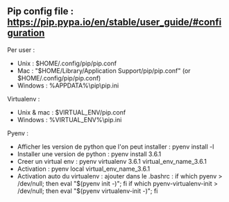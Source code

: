 
## Pip config file : https://pip.pypa.io/en/stable/user_guide/#configuration

Per user :
- Unix : $HOME/.config/pip/pip.conf
- Mac : "$HOME/Library/Application Support/pip/pip.conf" (or $HOME/.config/pip/pip.conf)
- Windows : %APPDATA%\pip\pip.ini

Virtualenv :
- Unix & mac : $VIRTUAL_ENV/pip.conf
- Windows : %VIRTUAL_ENV%\pip.ini

Pyenv :
- Afficher les version de python que l'on peut installer : pyenv install -l
- Installer une version de python : pyenv install 3.6.1
- Creer un virtual env : pyenv virtualenv 3.6.1 virtual_env_name_3.6.1
- Activation : pyenv local virtual_env_name_3.6.1
- Activation auto du virtualenv : ajouter dans le .bashrc :
    if which pyenv > /dev/null; then eval "$(pyenv init -)"; fi
    if which pyenv-virtualenv-init > /dev/null; then eval "$(pyenv virtualenv-init -)"; fi
